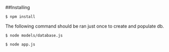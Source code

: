 ##Installing 
```
$ npm install
```
The following command should be ran just once to create and populate db.
```
$ node models/database.js 
```
```
$ node app.js
```

